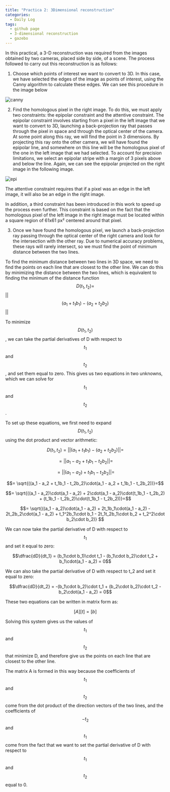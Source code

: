 ```yaml
---
title: "Practica 2: 3Dimensional reconstruction"
categories:
  - Daily Log
tags:
  - github page
  - 3-dimensional reconstruction
  - gazebo
---
```


In this practical, a 3-D reconstruction was required from the images obtained by two cameras, placed side by side, of a scene.
The process followed to carry out this reconstruction is as follows:

1) Choose which points of interest we want to convert to 3D. In this case, we have selected the edges of the image as points of interest, using the Canny algorithm to calculate these edges. We can see this procedure in the image below

![canny](/assets/images/canny.png)

2) Find the homologous pixel in the right image. To do this, we must apply two constraints: the epipolar constraint and the attentive constraint. The epipolar constraint involves starting from a pixel in the left image that we want to convert to 3D, launching a back-projection ray that passes through the pixel in space and through the optical center of the camera. At some point along this ray, we will find the point in 3 dimensions. By projecting this ray onto the other camera, we will have found the epipolar line, and somewhere on this line will be the homologous pixel of the one in the left image that we had selected. To account for precision limitations, we select an epipolar stripe with a margin of 3 pixels above and below the line. Again, we can see the epipolar projected on the right image in the following image.

![epi](/assets/images/epipolar.png)

The attentive constraint requires that if a pixel was an edge in the left image, it will also be an edge in the right image.

In addition, a third constraint has been introduced in this work to speed up the process even further. This constraint is based on the fact that the homologous pixel of the left image in the right image must be located within a square region of 61x61 px² centered around that pixel.

3) Once we have found the homologous pixel, we launch a back-projection ray passing through the optical center of the right camera and look for the intersection with the other ray. Due to numerical accuracy problems, these rays will rarely intersect, so we must find the point of minimum distance between the two lines.

To find the minimum distance between two lines in 3D space, we need to find the points on each line that are closest to the other line. We can do this by minimizing the distance between the two lines, which is equivalent to finding the minimum of the distance function 
$$D(t_1, t_2) = $$||$$(a_1 + t_1b_1) - (a_2 + t_2b_2)$$||


To minimize $$D(t_1, t_2)$$, we can take the partial derivatives of D with respect to $$t_1$$ and $$t_2$$, and set them equal to zero. This gives us two equations in two unknowns, which we can solve for $$t_1$$ and $$t_2$$.

To set up these equations, we first need to expand $$D(t_1, t_2)$$ using the dot product and vector arithmetic:


$$D(t_1, t_2) = ||(a_1 + t_1 b_1) - (a_2 + t_2 b_2)||=$$

 
$$= ||a_1 - a_2 + t_1b_1 - t_2b_2||=$$
 
$$= ||(a_1 - a_2) + t_1b_1 - t_2b_2||=$$
 
$$= \sqrt{((a_1 - a_2 + t_1b_1 - t_2b_2)\cdot(a_1 - a_2 + t_1b_1 - t_2b_2))}=$$
 
$$= \sqrt{((a_1 - a_2)\cdot(a_1 - a_2) + 2\cdot(a_1 - a_2)\cdot(t_1b_1 - t_2b_2) + (t_1b_1 - t_2b_2)\cdot(t_1b_1 - t_2b_2))}=$$
 
$$= \sqrt{((a_1 - a_2)\cdot(a_1 - a_2) + 2t_1b_1\cdot(a_1 - a_2) - 2t_2b_2\cdot(a_1 - a_2) + t_1^2b_1\cdot b_1 - 2t_1t_2b_1\cdot b_2 + t_2^2\cdot b_2\cdot b_2)}
$$

We can now take the partial derivative of D with respect to $$t_1$$ and set it equal to zero:

$$\dfrac{dD}{dt_1} = (b_1\cdot b_1)\cdot t_1 - (b_1\cdot b_2)\cdot t_2 + b_1\cdot(a_1 - a_2) = 0$$

We can also take the partial derivative of D with respect to t_2 and set it equal to zero:

$$\dfrac{dD}{dt_2} = -(b_1\cdot b_2)\cdot t_1 + (b_2\cdot b_2)\cdot t_2 - b_2\cdot(a_1 - a_2) = 0$$

These two equations can be written in matrix form as:

$$\left[A\right]\left[t\right] = \left[b\right]$$


Solving this system gives us the values of $$t_1$$ and $$t_2$$ that minimize D, and therefore give us the points on each line that are closest to the other line.

The matrix A is formed in this way because the coefficients of $$t_1$$ and $$t_2$$ come from the dot product of the direction vectors of the two lines, and the coefficients of $$-t_2$$ and $$t_1$$ come from the fact that we want to set the partial derivative of D with respect to $$t_1$$ and $$t_2$$ equal to 0.


